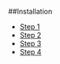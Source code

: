 ##Installation

* [Step 1](/platform/installation/step1)
* [Step 2](/platform/installation/step2)
* [Step 3](/platform/installation/step3)
* [Step 4](/platform/installation/step4)
